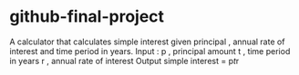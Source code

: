 # github-final-project
A calculator that calculates simple interest given principal
, annual rate of interest and time period in years.
Input
:
p
, principal amount
t
, time period in years
r
, annual rate of interest
Output simple interest
= p*t*r
